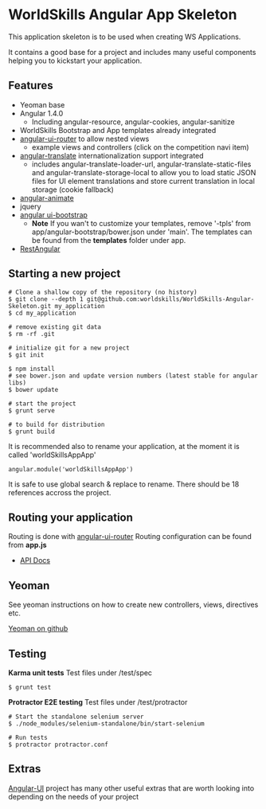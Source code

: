 WorldSkills Angular App Skeleton
==================================

This application skeleton is to be used when creating WS Applications.

It contains a good base for a project and includes many useful components helping you to kickstart your application.



Features
-----------


* Yeoman base
* Angular 1.4.0
	* Including angular-resource, angular-cookies, angular-sanitize
* WorldSkills Bootstrap and App templates already integrated
* [angular-ui-router](https://github.com/angular-ui/ui-router) to allow nested views
	* example views and controllers (click on the competition navi item)
* [angular-translate](https://github.com/angular-translate/angular-translate) internationalization support integrated
	* includes angular-translate-loader-url, angular-translate-static-files and angular-translate-storage-local to allow you to load static JSON files for UI element translations and store current translation in local storage (cookie fallback)
* [angular-animate](http://code.angularjs.org/1.4.0/docs/guide/animations)
* jquery
* [angular ui-bootstrap](http://angular-ui.github.io/bootstrap)
	* **Note** If you wan't to customize your templates, remove '-tpls' from app/angular-bootstrap/bower.json under 'main'. The templates can be found from the **templates** folder under app.
* [RestAngular](https://github.com/mgonto/restangular)


Starting a new project
------------------------

	# Clone a shallow copy of the repository (no history)
	$ git clone --depth 1 git@github.com:worldskills/WorldSkills-Angular-Skeleton.git my_application
	$ cd my_application

	# remove existing git data
	$ rm -rf .git
	
	# initialize git for a new project
	$ git init
	
	$ npm install
	# see bower.json and update version numbers (latest stable for angular libs)
	$ bower update
	
	# start the project
	$ grunt serve
	
	# to build for distribution
	$ grunt build


It is recommended also to rename your application, at the moment it is called 'worldSkillsAppApp'

	angular.module('worldSkillsAppApp')

It is safe to use global search & replace to rename. There should be 18 references accross the project. 	
	
	

Routing your application
--------------------------

Routing is done with [angular-ui-router](https://github.com/angular-ui/ui-router)
Routing configuration can be found from **app.js**

* [API Docs](http://angular-ui.github.io/ui-router/site/#/api/ui.router)
	


Yeoman
--------
See yeoman instructions on how to create new controllers, views, directives etc.

[Yeoman on github](https://github.com/yeoman/generator-angular)


Testing
---------
**Karma unit tests**
Test files under /test/spec

	$ grunt test
	
**Protractor E2E testing**
Test files under /test/protractor

	# Start the standalone selenium server
	$ ./node_modules/selenium-standalone/bin/start-selenium
	
	# Run tests
	$ protractor protractor.conf
	


Extras
----------
[Angular-UI](http://angular-ui.github.io/) project has many other useful extras that are worth looking into depending on the needs of your project
